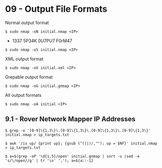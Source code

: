 # 09 - Output File Formats

Normal output format

```
$ sudo nmap -oN initial.nmap <IP>
```

- 1337 5P34K 0U7PU7 F0rM47

```
$ sudo nmap -oS initial.nmap <IP>
```

XML output format

```
$ sudo nmap -oX initial.xml <IP>
```

Grepable output format

```
$ sudo nmap -oG initial.gnmap <IP>
```

All output formats

```
$ sudo nmap -oA initial <IP>
```

## 9.1 - Rover Network Mapper IP Addresses

```
$ grep -o '[0-9]\{1,3\}\.[0-9]\{1,3\}\.[0-9]\{1,3\}\.[0-9]\{1,3\}' initial.nmap > ip_targets.txt

$ awk '/is up/ {print up}; {gsub (^(||)/,""); up = $NF}' initial.nmap > ip_targets.txt
```



```
$ a=$(grep -oP '\d{1,5}/open' initial.gnmap | sort -u |sed -e 's/\/open//g' | tr '\n' ','); a=${a::-1}
```